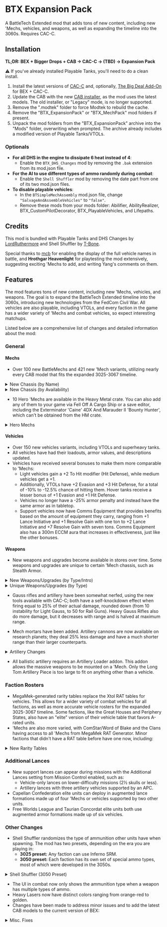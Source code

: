 # BTX Expansion Pack

A BattleTech Extended mod that adds tons of new content, including new 'Mechs, vehicles, and weapons, as well as expanding the timeline into the 3060s. Requires CAC-C.

## Installation

**TL;DR: BEX + Bigger Drops + CAB → CAC-C → (TBD) → Expansion Pack**

⚠ If you've already installed Playable Tanks, you'll need to do a clean install.

1. Install the latest versions of [CAC-C](https://github.com/mcb5637/BTX_CAC_Compatibility/releases/latest) and, optionally, [The Big Deal Add-On](https://discourse.modsinexile.com/t/the-big-deal-add-on-for-battletech-extended-3025-3061/631) for BEX + CAC-C.
2. Update the CAB with the new [CAB installer](https://discourse.modsinexile.com/t/community-assets-bundle-cab/115), as the mod uses the latest models. The old installer, or "Legacy" mode, is no longer supported.
5. Remove the ".modtek" folder to force Modtek to rebuild the cache.
6. Remove the "BTX_ExpansionPack" or "BTX_MechPack" mod folders if present.
7. Unpack the mod folders from the "BTX_ExpansionPack" archive into the "Mods" folder, overwriting when prompted. The archive already includes a modified version of Playable Tanks/VTOLs.

### Optionals
- **For all DHS in the engine to dissipate 6 heat instead of 4**:
  - Enable the `BTX_DHS_Changes` mod by removing the `.bak` extension from its mod.json file.
- **For the AI to use different types of ammo randomly during combat**:
  - Enable the `Shell Shuffler` mod by removing the date part from one of its two mod.json files.
- **To disable playable vehicles**:
  - In the `BTSimpleMechAssembly` mod.json file, change `"SalvageAndAssembleVehicles"` to `"false"`.
  - Remove these mods from your mods folder: Abilifier, AbilityRealizer, BTX_CustomPilotDecorator, BTX_PlayableVehicles, and Lifepaths.

## Credits

This mod is bundled with Playable Tanks and DHS Changes by [LordRuthermore](https://github.com/lordruthermore) and Shell Shuffler by [T-Bone](https://github.com/ajkroeg).

Special thanks to [mcb](https://github.com/mcb5637) for enabling the display of the full vehicle names in battle, and **Hrothgar Heavenlight** for playtesting the mod extensively, suggesting exciting 'Mechs to add, and writing Yang's comments on them.

## Features

The mod features tons of new content, including new 'Mechs, vehicles, and weapons. The goal is to expand the BattleTech Extended timeline into the 3060s, introducing new technologies from the FedCom Civil War. All vehicles are also playable, including VTOLs, and every faction in the game has a wider variety of 'Mechs and combat vehicles, so expect interesting matchups.

Listed below are a comprehensive list of changes and detailed information about the mod:

### General

#### Mechs
- Over 100 new BattleMechs and 421 new 'Mech variants, utilizing nearly every CAB model that fits the expanded 3025-3067 timeline.

<details>
  <summary>New Chassis (by Name)</summary>

| Name                              | Class            | Mass     | Intro        | Faction Availability                                                                |
| :-------------------------------- | :--------------: | :------: | :----------: | :---------------------------------------------------------------------------------- |
| Akuma                             | Assault          | 90       | 3058         | Draconis Combine                                                                    |
| Albatross                         | Assault          | 95       | 3053         | Free Worlds League, Word of Blake                                                   |
| Anubis                            | Light            | 30       | 3063         | Capellan Confederation, Magistracy of Canopus, Taurian Concordat                    |
| Arctic Fox                        | Light            | 30       | 3059         | Clan Wolf-In-exile                                                                  |
| Arctic Wolf                       | Medium           | 40       | 3059         | Clan Wolf-In-Exile                                                                  |
| Argus                             | Heavy            | 60       | 3062         | Federated Suns                                                                      |
| Assassin II                       | Medium           | 45       | 3060         | Federated Suns                                                                      |
| Barghest                          | Heavy            | 70       | 3058         | Lyran Commonwealth                                                                  |
| Battle Cobra                      | Medium           | 40       | 2873<br>3063 | Clans<br>ComStar                                                                    |
| Battle Hawk                       | Light            | 30       | 3053         | Federated Suns, Lyran Commonwealth                                                  |
| Bellerophon                       | Heavy            | 60       | 2442         | Free Worlds League                                                                  |
| Bishamon                          | Medium           | 45       | 3060         | Draconis Combine, Free Worlds League                                                |
| Black Heart                       | Heavy            | 70       | 3069         | Word of Blake (3060+)                                                               |
| Black Watch                       | Assault          | 85       | 3061         | Successor States                                                                    |
| Blitzkrieg                        | Medium           | 50       | 3061         | Lyran Commonwealth, Free Worlds League                                              |
| Bombard                           | Medium           | 50       | 3054         | Lyran Commonwealth                                                                  |
| Brigand                           | Light            | 25       | 3065         | Pirates                                                                             |
| Buccaneer                         | Medium           | 55       | 3055         | Free Worlds League, Word of Blake                                                   |
| Canis                             | Assault          | 80       | 3058         | Clan Jade Falcon, Wolf (Harvest Trials)                                             |
| Champion LAM                      | Heavy            | 60       | 2699         | Word of Blake                                                                       |
| Chimera                           | Medium           | 40       | 3063         | FedCom, Draconis Combine, Word of Blake                                             |
| Cossack                           | Light            | 20       | 3060         | St. Ives Compact, ComStar                                                           |
| Crosscut                          | Light            | 30       | 2650         | Pirates                                                                             |
| Dervish IIC                       | Medium           | 55       | 3058         | Clan Smoke Jaguar                                                                   |
| Dig King /<br>Dig Lord            | Light<br>Heavy   | 35<br>65 | 2573<br>3057 | Pirates<br>FedCom                                                                   |
| Dragoon                           | Heavy            | 70       | 2771         | ComStar                                                                             |
| Excalibur                         | Heavy            | 70       | 2619         | Clans, ComStar / Word of Blake                                                      |
| Fafnir                            | Assault          | 100      | 3063         | Lyran Commonwealth                                                                  |
| Fire Falcon                       | Light            | 25       | 3052         | Clan Jade Falcon, Nova Cat, Steel Viper                                             |
| Fox                               | Medium           | 50       | 2824         | Clan Ghost Bear                                                                     |
| Galahad (Glass Spider)            | Heavy            | 60       | 2834         | Clans                                                                               |
| Gladiator-B (Executioner-B)       | Assault          | 95       | 2873         | Clans                                                                               |
| Grand Crusader                    | Assault          | 80       | 3053         | Word of Blake                                                                       |
| Gulon                             | Light            | 25       | 3000         | Outworlds Alliance                                                                  |
| Gurkha                            | Light            | 35       | 3063         | Word of Blake                                                                       |
| Hammer                            | Light            | 30       | 3053         | Free Worlds League, Word of Blake, Capellan Confederation                           |
| Hellfire                          | Heavy            | 60       | 3058         | Clan Steel Viper                                                                    |
| Hellhound II (Hellcat)            | Medium           | 50       | 3065         | Clan Jade Falcon                                                                    |
| Hellspawn                         | Medium           | 45       | 3062         | Federated Suns                                                                      |
| Hybrid Rifleman                   | Heavy            | 60       | 3025         | Unique (Heavy Metal Crate)                                                          |
| Iron Cheetah                      | Assault          | 100      | 3054         | Clan Smoke Jaguar                                                                   |
| Jackrabbit                        | Light            | 25       | 2765         | ComStar, Word of Blake                                                              |
| JagerMech III                     | Heavy            | 65       | 3058         | Federated Suns                                                                      |
| Jinggau                           | Heavy            | 65       | 3060         | Trinity Alliance (Capellan Confederation, Magistracy of Canopus, Taurian Concordat) |
| Juggernaut                        | Assault          | 90       | 3053         | Lyran Commonwealth                                                                  |
| Kabuto                            | Light            | 20       | 3059         | Draconis Combine                                                                    |
| Kiso                              | Assault          | 100      | 2703         | Draconis Combine                                                                    |
| Komodo                            | Medium           | 45       | 3053         | Draconis Combine, Free Rasalhague Republic                                          |
| Lightray                          | Medium           | 55       | 3064         | Word of Blake                                                                       |
| Lao Hu                            | Heavy            | 75       | 3062         | Capellan Confederation                                                              |
| Lineholder                        | Medium           | 55       | 3058         | Inner Sphere                                                                        |
| Lupus                             | Heavy            | 60       | 2857         | Clan Steel Viper                                                                    |
| Mad Cat Mk II                     | Assault          | 90       | 3062         | Clan Diamond Shark                                                                  |
| Mantis                            | Light            | 30       | 3052         | Lyran Commonwealth (3061+)                                                          |
| Marshal                           | Medium           | 55       | 3059         | Trinity Alliance                                                                    |
| Matar                             | Superheavy       | 110      | 2775         | ComStar (3036+)                                                                     |
| Men Shen                          | Medium           | 55       | 3060         | Capellan Confederation, Magistracy of Canopus                                       |
| Mercury II /<br>Coyotl            | Medium           | 40       | 2823<br>2854 | Clan Diamond Shark<br>Clan Wolf (<3058)                                             |
| Minsk                             | Heavy            | 70       | 2830         | Clan Ghost Bear (3052+)                                                             |
| Naga                              | Assault          | 80       | 2869         | Clans                                                                               |
| Nexus                             | Light            | 25       | 3054         | ComStar / Word of Blake                                                             |
| Night Chanter (Crab Omni)         | Medium           | 45       | 2865         | Clan Jade Falcon, Wolf (Harvest Trials)                                             |
| Nightsky                          | Medium           | 50       | 3053         | FedCom                                                                              |
| Osiris                            | Light            | 30       | 3063         | Federated Suns                                                                      |
| Peregrine (Horned Owl)            | Light            | 35       | 2835         | Clans                                                                               |
| Phantom                           | Medium           | 40       | 3052         | Clan Jade Falcon, Snow Raven, Wolf                                                  |
| Phoenix Hawk IIC                  | Assault          | 80       | 2851         | Clans                                                                               |
| Pouncer                           | Medium           | 40       | 3050         | Clan Nova Cat, Wolf                                                                 |
| Prometheus                        | Heavy            | 75       | 3053         | Federated Suns                                                                      |
| Pulverizer                        | Assault          | 90       | 2823         | Clan Ghost Bear                                                                     |
| Raijin                            | Medium           | 50       | 3052         | ComStar / Word of Blake                                                             |
| Rampage                           | Assault          | 85       | 2735         | Periphery States, ComStar / Word of Blake                                           |
| Rattlesnake                       | Light            | 35       | 3042         | Federated Suns                                                                      |
| Razorback                         | Light            | 30       | 3063         | FedCom                                                                              |
| Rising Star /<br>Legacy           | Assault          | 80       | 2692<br>3064 | ComStar<br>Word of Blake                                                            |
| Roughneck                         | Heavy            | 65       | 3050         | FedCom                                                                              |
| Schwerer Gustav                   | Assault          | 100      | 3073         | Free Worlds League (3064+)                                                          |
| Screamer LAM                      | Medium           | 55       | 2774         | Snord's Irregulars                                                                  |
| Sentry                            | Medium           | 40       | 3056         | Federated Suns, Word of Blake                                                       |
| Sha Yu                            | Medium           | 40       | 3063         | Capellan Confederation, Magistracy of Canopus                                       |
| Shadow Hawk IIC                   | Medium           | 45       | 2831         | Clans                                                                               |
| Shogun                            | Assault          | 85       | 2777         | Clans, Wolf's Dragoons                                                              |
| Sidewinder                        | Heavy            | 75       | 3047         | Clan Jade Falcon                                                                    |
| Slagmaiden                        | Medium           | 55       | 3076         | Arc-Royal DC (3067+)                                                                |
| Spartan                           | Assault          | 80       | 2764         | ComStar / Word of Blake                                                             |
| Spirit Walker (Black Knight Omni) | Heavy            | 75       | 2866         | Clan Jade Falcon, Wolf (Harvest Trials)                                             |
| Stag / Stag II                    | Medium           | 45       | 2823         | Clans (3052+)                                                                       |
| Star Adder (Blood Asp)            | Assault          | 90       | 3060         | Clan Diamond Shark, Steel Viper                                                     |
| Stiletto                          | Ultralight       | 15       | 2473         | Draconis Combine                                                                    |
| Storm Giant /<br>Scylla           | Assault          | 100      | 2862<br>3062 | Clan Steel Viper (3051+)<br>Clan Jade Falcon, Snow Raven, Steel Viper               |
| Tempest                           | Heavy            | 65       | 3055         | Free Worlds League, Word of Blake                                                   |
| Templar                           | Assault          | 85       | 3062         | Federated Suns                                                                      |
| Thanatos                          | Heavy            | 75       | 3061         | FedCom                                                                              |
| Thresher                          | Heavy            | 60       | 2849         | Clans                                                                               |
| Titan                             | Assault          | 100      | 2765         | Federated Suns                                                                      |
| Uziel                             | Medium           | 50       | 3063         | FedCom                                                                              |
| Vanquisher                        | Assault          | 100      | 3063         | Word of Blake                                                                       |
| Verfolger                         | Heavy            | 65       | 3063         | Lyran Commonwealth                                                                  |
| Viper                             | Heavy            | 70       | 2832         | Free Worlds League                                                                  |
| Volkh                             | Medium           | 45       | 3063         | Lyran Commonwealth                                                                  |
| War Dog                           | Heavy            | 75       | 3052         | Inner Sphere                                                                        |
| Warthog                           | Assault          | 95       | 3059         | Clans                                                                               |
| Woodsman /<br>Naga II             | Heavy<br>Assault | 75<br>80 | 2866         | Clan Wolf (3052+)<br>Clans                                                          |
| Zeus-X                            | Assault          | 80       | 3054         | Federated Suns                                                                      |

² Wolf's Dragoons and mercenaries have access to many of these 'Mechs.
</details>

<details>
  <summary>New Chassis (by Availability)</summary>

| Name                              | Class            | Mass     | Avail.       | Faction Availability                                                                |
| :-------------------------------- | :--------------: | :------: | :----------: | :---------------------------------------------------------------------------------- |
| Bellerophon                       | Heavy            | 60       | 3025         | Free Worlds League                                                                  |
| Champion LAM                      | Heavy            | 60       | 3025         | Word of Blake                                                                       |
| Crosscut                          | Light            | 30       | 3025         | Pirates                                                                             |
| Dig King /<br>Dig Lord            | Light<br>Heavy   | 35<br>65 | 3025<br>3057 | Pirates<br>FedCom                                                                   |
| Dragoon                           | Heavy            | 70       | 3025         | ComStar                                                                             |
| Excalibur                         | Heavy            | 70       | 3025         | Clans, ComStar / Word of Blake                                                      |
| Gulon                             | Light            | 25       | 3025         | Outworlds Alliance                                                                  |
| Hybrid Rifleman                   | Heavy            | 60       | 3025         | Unique (Heavy Metal Crate)                                                          |
| Jackrabbit                        | Light            | 25       | 3025         | ComStar, Word of Blake                                                              |
| Kiso                              | Assault          | 100      | 3025         | Draconis Combine                                                                    |
| Rampage                           | Assault          | 85       | 3025         | Periphery States, ComStar / Word of Blake                                           |
| Rising Star /<br>Legacy           | Assault          | 80       | 3025<br>3064 | ComStar<br>Word of Blake                                                            |
| Screamer LAM                      | Medium           | 55       | 3025         | Snord's Irregulars                                                                  |
| Shogun                            | Assault          | 85       | 3025         | Clans, Wolf's Dragoons                                                              |
| Spartan                           | Assault          | 80       | 3025         | ComStar / Word of Blake                                                             |
| Stiletto                          | Ultralight       | 15       | 3025         | Draconis Combine                                                                    |
| Titan                             | Assault          | 100      | 3025         | Federated Suns                                                                      |
| Viper                             | Heavy            | 70       | 3025         | Free Worlds League                                                                  |
| Matar                             | Superheavy       | 110      | 3036         | ComStar (3036+)                                                                     |
| Rattlesnake                       | Light            | 35       | 3042         | Federated Suns                                                                      |
| Battle Cobra                      | Medium           | 40       | 3049<br>3063 | Clans<br>ComStar                                                                    |
| Fox                               | Medium           | 50       | 3049         | Clan Ghost Bear                                                                     |
| Galahad (Glass Spider)            | Heavy            | 60       | 3049         | Clans                                                                               |
| Gladiator-B (Executioner-B)       | Assault          | 95       | 3049         | Clans                                                                               |
| Lupus                             | Heavy            | 60       | 3049         | Clan Steel Viper                                                                    |
| Mercury II /<br>Coyotl            | Medium           | 40       | 3049         | Clan Diamond Shark<br>Clan Wolf (<3058)                                             |
| Naga                              | Assault          | 80       | 3049         | Clans                                                                               |
| Peregrine (Horned Owl)            | Light            | 35       | 3049         | Clans                                                                               |
| Phoenix Hawk IIC                  | Assault          | 80       | 3049         | Clans                                                                               |
| Pulverizer                        | Assault          | 90       | 3049         | Clan Ghost Bear                                                                     |
| Shadow Hawk IIC                   | Medium           | 45       | 3049         | Clans                                                                               |
| Sidewinder                        | Heavy            | 75       | 3049         | Clan Jade Falcon                                                                    |
| Thresher                          | Heavy            | 60       | 3049         | Clans                                                                               |
| Woodsman /<br>Naga II             | Heavy<br>Assault | 75<br>80 | 3049         | Clan Wolf (3052+)<br>Clans                                                          |
| Pouncer                           | Medium           | 40       | 3050         | Clan Nova Cat, Wolf                                                                 |
| Roughneck                         | Heavy            | 65       | 3050         | FedCom                                                                              |
| Storm Giant /<br>Scylla           | Assault          | 100      | 3051<br>3062 | Clan Steel Viper (3051+)<br>Clan Jade Falcon, Snow Raven, Steel Viper               |
| Fire Falcon                       | Light            | 25       | 3052         | Clan Jade Falcon, Nova Cat, Steel Viper                                             |
| Minsk                             | Heavy            | 70       | 3052         | Clan Ghost Bear (3052+)                                                             |
| Phantom                           | Medium           | 40       | 3052         | Clan Jade Falcon, Snow Raven, Wolf                                                  |
| Raijin                            | Medium           | 50       | 3052         | ComStar / Word of Blake                                                             |
| Stag / Stag II                    | Medium           | 45       | 3052         | Clans (3052+)                                                                       |
| War Dog                           | Heavy            | 75       | 3052         | Inner Sphere                                                                        |
| Albatross                         | Assault          | 95       | 3053         | Free Worlds League, Word of Blake                                                   |
| Battle Hawk                       | Light            | 30       | 3053         | Federated Suns, Lyran Commonwealth                                                  |
| Grand Crusader                    | Assault          | 80       | 3053         | Word of Blake                                                                       |
| Hammer                            | Light            | 30       | 3053         | Free Worlds League, Word of Blake, Capellan Confederation                           |
| Juggernaut                        | Assault          | 90       | 3053         | Lyran Commonwealth                                                                  |
| Komodo                            | Medium           | 45       | 3053         | Draconis Combine, Free Rasalhague Republic                                          |
| Nightsky                          | Medium           | 50       | 3053         | FedCom                                                                              |
| Prometheus                        | Heavy            | 75       | 3053         | Federated Suns                                                                      |
| Bombard                           | Medium           | 50       | 3054         | Lyran Commonwealth                                                                  |
| Iron Cheetah                      | Assault          | 100      | 3054         | Clan Smoke Jaguar                                                                   |
| Nexus                             | Light            | 25       | 3054         | ComStar / Word of Blake                                                             |
| Zeus-X                            | Assault          | 80       | 3054         | Federated Suns                                                                      |
| Buccaneer                         | Medium           | 55       | 3055         | Free Worlds League, Word of Blake                                                   |
| Tempest                           | Heavy            | 65       | 3055         | Free Worlds League, Word of Blake                                                   |
| Sentry                            | Medium           | 40       | 3056         | Federated Suns, Word of Blake                                                       |
| Akuma                             | Assault          | 90       | 3058         | Draconis Combine                                                                    |
| Barghest                          | Heavy            | 70       | 3058         | Lyran Commonwealth                                                                  |
| Canis                             | Assault          | 80       | 3058         | Clan Jade Falcon, Wolf (Harvest Trials)                                             |
| Dervish IIC                       | Medium           | 55       | 3058         | Clan Smoke Jaguar                                                                   |
| Hellfire                          | Heavy            | 60       | 3058         | Clan Steel Viper                                                                    |
| JagerMech III                     | Heavy            | 65       | 3058         | Federated Suns                                                                      |
| Lineholder                        | Medium           | 55       | 3058         | Inner Sphere                                                                        |
| Arctic Fox                        | Light            | 30       | 3059         | Clan Wolf-In-exile                                                                  |
| Arctic Wolf                       | Medium           | 40       | 3059         | Clan Wolf-In-Exile                                                                  |
| Kabuto                            | Light            | 20       | 3059         | Draconis Combine                                                                    |
| Marshal                           | Medium           | 55       | 3059         | Trinity Alliance                                                                    |
| Night Chanter (Crab Omni)         | Medium           | 45       | 3059         | Clan Jade Falcon, Wolf (Harvest Trials)                                             |
| Spirit Walker (Black Knight Omni) | Heavy            | 75       | 3059         | Clan Jade Falcon, Wolf (Harvest Trials)                                             |
| Warthog                           | Assault          | 95       | 3059         | Clans                                                                               |
| Assassin II                       | Medium           | 45       | 3060         | Federated Suns                                                                      |
| Bishamon                          | Medium           | 45       | 3060         | Draconis Combine, Free Worlds League                                                |
| Black Heart                       | Heavy            | 70       | 3060         | Word of Blake (3060+)                                                               |
| Cossack                           | Light            | 20       | 3060         | St. Ives Compact, ComStar                                                           |
| Jinggau                           | Heavy            | 65       | 3060         | Trinity Alliance (Capellan Confederation, Magistracy of Canopus, Taurian Concordat) |
| Men Shen                          | Medium           | 55       | 3060         | Capellan Confederation, Magistracy of Canopus                                       |
| Star Adder (Blood Asp)            | Assault          | 90       | 3060         | Clan Diamond Shark, Steel Viper                                                     |
| Black Watch                       | Assault          | 85       | 3061         | Successor States                                                                    |
| Blitzkrieg                        | Medium           | 50       | 3061         | Lyran Commonwealth, Free Worlds League                                              |
| Mantis                            | Light            | 30       | 3061         | Lyran Commonwealth (3061+)                                                          |
| Thanatos                          | Heavy            | 75       | 3061         | FedCom                                                                              |
| Argus                             | Heavy            | 60       | 3062         | Federated Suns                                                                      |
| Hellspawn                         | Medium           | 45       | 3062         | Federated Suns                                                                      |
| Lao Hu                            | Heavy            | 75       | 3062         | Capellan Confederation                                                              |
| Mad Cat Mk II                     | Assault          | 90       | 3062         | Clan Diamond Shark                                                                  |
| Templar                           | Assault          | 85       | 3062         | Federated Suns                                                                      |
| Anubis                            | Light            | 30       | 3063         | Capellan Confederation, Magistracy of Canopus, Taurian Concordat                    |
| Chimera                           | Medium           | 40       | 3063         | FedCom, Draconis Combine, Word of Blake                                             |
| Fafnir                            | Assault          | 100      | 3063         | Lyran Commonwealth                                                                  |
| Gurkha                            | Light            | 35       | 3063         | Word of Blake                                                                       |
| Osiris                            | Light            | 30       | 3063         | Federated Suns                                                                      |
| Razorback                         | Light            | 30       | 3063         | FedCom                                                                              |
| Sha Yu                            | Medium           | 40       | 3063         | Capellan Confederation, Magistracy of Canopus                                       |
| Uziel                             | Medium           | 50       | 3063         | FedCom                                                                              |
| Vanquisher                        | Assault          | 100      | 3063         | Word of Blake                                                                       |
| Verfolger                         | Heavy            | 65       | 3063         | Lyran Commonwealth                                                                  |
| Volkh                             | Medium           | 45       | 3063         | Lyran Commonwealth                                                                  |
| Lightray                          | Medium           | 55       | 3064         | Word of Blake                                                                       |
| Schwerer Gustav                   | Assault          | 100      | 3064         | Free Worlds League (3064+)                                                          |
| Brigand                           | Light            | 25       | 3065         | Pirates                                                                             |
| Hellhound II (Hellcat)            | Medium           | 50       | 3065         | Clan Jade Falcon                                                                    |
| Slagmaiden                        | Medium           | 55       | 3067         | Arc-Royal DC (3067+)                                                                |

² Wolf's Dragoons and mercenaries have access to many of these 'Mechs.
</details>

- 10 Hero 'Mechs are available in the Heavy Metal crate. You can also add any of them to your game via Fell Off A Cargo Ship or a save editor, including the Exterminator 'Caine' 4DX And Marauder II 'Bounty Hunter', which can't be obtained from the HM crate.

<details>
  <summary>Hero Mechs</summary>

| Name                        | Model Code | Intro | Pilot                               |
| :-------------------------- | :--------: | :---: | :---------------------------------- |
| Assassin 'Servitor'         | ASN-SRV    | 3066  | None (custom variant of the ASN-99) |
| BattleMaster 'Red Corsair'  | BLR-RC     | 3055  | Nekane 'Red Corsair' Hazen          |
| Black Knight 'Red Reaper'   | BL-X-KNT   | 3069  | Reginald VanJaster                  |
| Centurion 'Yen-Lo-Wang'     | CN9-YLW    | 3027  | Justin Xiang Allard                 |
| Centurion 'Yen-Lo-Wang 2'   | CN9-YLW2   | 3051  | Kai Allard-Liao                     |
| Charger 'Number Seven'      | CGR-N7     | 3025  | Terry Ford                          |
| Exterminator 'Caine'        | EXT-4DX    | 2754  | Caine Barclay                       |
| Hatamoto-Chi 'Shin'         | HTM-S      | 3060  | Shin Yodama (?)                     |
| Marauder II 'Bounty Hunter' | MAD-BHIII  | 3064  | Vic Travers                         |
| Hybrid Rifleman 'Sneede'    | RFL-SND    | 3025  | Samual 'Shorty' Sneede              |
| Schwerer Gustav 'Jäger'     | SJ-1X      | 3073  | None (unofficial custom variant)    |
| Vulture (Mad Dog) 'Fury'    | VUL-FURY   | 3059  | Katherine Furey (non-canon variant) |
</details>

#### Vehicles
- Over 150 new vehicles variants, including VTOLs and superheavy tanks.
- All vehicles have had their loadouts, armor values, and descriptions updated.
- Vehicles have received several bonuses to make them more comparable to 'Mechs:
  - Light vehicles gain a +2 To Hit modifier (Hit Defense), while medium vehicles get a +1.
  - Additionally, VTOLs have +2 Evasion and +3 Hit Defense, for a total of -10% to -12.5% chance of hitting them. Hover tanks receive a lesser bonus of +1 Evasion and +1 Hit Defense.
  - Vehicles no longer have a -25% armor penalty and instead have the same armor as in tabletop.
  - Support vehicles now have Comms Equipment that provides benefits based on the amount of equipment they carry, ranging from +1 Lance Initiative and +1 Resolve Gain with one ton to +2 Lance Initiative and +7 Resolve Gain with seven tons. Comms Equipment also has a 300m ECCM aura that increases in effectiveness, just like the other bonuses.

#### Weapons
- New weapons and upgrades become available in stores over time. Some weapons and upgrades are unique to certain 'Mech chassis, such as Stealth Armor.

<details>
  <summary>New Weapons/Upgrades (by Type/Intro)</summary>

| Name                              |   Type    | Intro | Factions                  |
| :-------------------------------- | :-------: | :---: | :------------------------ |
| Light/Medium/Heavy Rifle          | Ballistic |  PS   | *LosTech*                 |
| Thumper/Sniper/Long Tom Cannon    | Ballistic | 3012  | *Research*                |
| Hyper-Velocity AC (HVAC)          | Ballistic | 3059  | Liao                      |
| Rotary AC (RAC)                   | Ballistic | 3060  | Davion                    |
| Light AC (LAC)                    | Ballistic | 3062  | Davion                    |
| Improved Heavy Gauss Rifle (iHGR) | Ballistic | 3065  | Steiner                   |
|  ----                             |           |       |                           |
| Rail Gun                          |  Energy   | 3051  | Marik                     |
| Plasma Rifle                      |  Energy   | 3061  | Liao                      |
| Heavy PPC                         |  Energy   | 3062  | Kurita                    |
| Light PPC                         |  Energy   | 3064  | Kurita                    |
| Bombast Laser                     |  Energy   | 3064  | Steiner                   |
|  ----                             |           |       |                           |
| Bomb Bay²                         |  Missile  | 2680  | *Mining*                  |
| Arrow IV                          |  Missile  | 3044  | Liao<br>All (3049+)       |
| Thunderbolt                       |  Missile  | 3052  | Davion<br>Steiner (3052+) |
| Extended LRM (ELRM)               |  Missile  | 3054  | Steiner<br>Davion (3054+) |
| Enhanced LRM (NLRM)               |  Missile  | 3058  | Davion                    |
|  ----                             |           |       |                           |
| Fluid Gun                         |  Support  |  PS   | *Chemical*                |
| Magshot                           |  Support  | 3059  | Steiner                   |
| Heavy Flamer                      |  Support  | 3063  | Steiner                   |
| Heavy Machine Gun                 |  Support  | 3063  | Calderon                  |
| Light Machine Gun                 |  Support  | 3064  | Liao                      |
|  ----                             |           |       |                           |
| Airburst Mortar                   |   Ammo    | 3043  | All                       |
| Shaped Charge Mortar              |   Ammo    | 3043  | All                       |
| Swarm Missile                     |   Ammo    | 3049  | Davion<br>All (3058+)     |
| Swarm-I Missile                   |   Ammo    | 3052  | Marik                     |
| Inferno-IV Missile                |   Ammo    | 3053  | Liao                      |
| Thunder-Inferno Missile           |   Ammo    | 3054  | Liao                      |
| Armor-Piercing Ammo               |   Ammo    | 3055  | Davion<br>Steiner (3055+) |
| Precision Ammo                    |   Ammo    | 3058  | Davion                    |
|  ----                             |           |       |                           |
| Laser Insulator                   |   Addon   | 2575  | *Electronics*             |
| Targeting Computer                |   Addon   | 3052  | *Research*                |
| Bloodhound Active Probe           |   Addon   | 3058  | *Black Market*            |
| Laser Anti-Missile System         |   Addon   | 3059  | *Research*                |
| Blue Shield Particle Field Damper |   Addon   | 3061  | *Research*                |
| Apollo MRM FCS                    |   Addon   | 3065  | *Research*                |
| Small/Medium/Large Shield         |   Addon   | 3065  | *Research*                |

² with High-Explosive, Laser-Guided, Cluster, and Inferno Bombs.
</details>

<details>
  <summary>Unique Weapons/Upgrades (by Type)</summary>

| Name                                  | Exclusive to                                                    |
| :------------------------------------ | :-------------------------------------------------------------- |
| Assault Katana                        | Hatamoto-Chi 'Shin'                                             |
| Claws                                 | Mantis                                                          |
| Industrial Weapons²                   | Crosscut, Dig King, Gulon, Kiso                                 |
| Lance / Katar / Mace                  | Volkh                                                           |
| Large Vibroblade<br>Large Shield      | Black Knight 'Red Reaper'                                       |
| Small Kukri                           | Gurkha                                                          |
| Small Vibroblade                      | Assassin 'Servitor'                                             |
| Spikes                                | Bombard                                                         |
|  ----                                 |                                                                 |
| Comms Equipment                       | Support Vehicles                                                |
| Direct Neural Interface               | Prometheus<br>Black Heart                                       |
| Light Active Probe                    | Vulture (Mad Dog) 'Fury'                                        |
| Supercharger                          | Exterminator 'Caine' 4DX<br>Slagmaiden, Super-Griffin and Wasp |
|  ----                                 |                                                                 |
| Composite Chassis<br>Reactive Armor   | Zeus-X                                                          |
| Light Ferro-Fibrous Armor             | Black Knight 'Red Reaper'                                       |
| Stealth Armor                         | Sha Yu<br>Anubis                                                | 

² Includes the Chainsaw, Mining Drill, Pile Driver, and other variants of these weapons.
</details>

- Gauss rifles and artillery have been somewhat nerfed, using the new tools available with CAC-C; both have a self-knockdown effect when firing equal to 25% of their actual damage, rounded down (from 10 instability for Light Gauss, to 50 for Rail Guns). Heavy Gauss Rifles also do more damage, but it decreases with range and is halved at maximum range.

- Mech mortars have been added. Artillery cannons are now available on research planets; they deal 25% less damage and have a much shorter range than their larger counterparts.

<details>
  <summary>Artillery Changes</summary>

| Name            | Damage | AoE Damage | Min. Range | Opt. Range | Max. Range |
| --------------- | -----: | ---------: | ---------: | ---------: | ---------: |
| Mortar/1        |     15 |          5 |        180 |        420 |        630 |
| Thumper Cannon  |     40 |         75 |         90 |        270 |        540 |
| Sniper Cannon   |     60 |        100 |         60 |        240 |        480 |
| Long Tom Cannon |     80 |        150 |        120 |        390 |        780 |
| Arrow IV        |     60 |        120 |        240 |        780 |       1560 |
| ----            |        |            |            |            |            |
| Standard LRM²   |      4 |          0 |        180 |        420 |        630 |
| Extended LRM    |      5 |          0 |        325 |        760 |       1140 |

² Ignores cover and acts like artillery with Swarm Ammo.
</details>

- All ballistic artillery requires an Artillery Loader addon. This addon allows the massive weapons to be mounted on a 'Mech. Only the Long Tom Artillery Piece is too large to fit on anything other than a vehicle.

### Faction Rosters
- MegaMek-generated rarity tables replace the Xtol RAT tables for vehicles. This allows for a wider variety of combat vehicles for all factions, as well as more accurate vehicle rosters for the expanded 3025-3067 timeline. Some factions, like the Great Houses and Periphery States, also have an "elite" version of their vehicle table that favors A-rated units.
- 'Mechs are also more varied, with ComStar/Word of Blake and the Clans having access to all 'Mechs from MegaMek RAT Generator. Minor factions that didn't have a RAT table before have one now, including:

<details>
  <summary>New Rarity Tables</summary>

| Faction/Unit                         |     Years Active         | Unit Rating                        |
| :----------------------------------- | :----------------------: | :--------------------------------- |
| Arc-Royal Defense Cordon             |        3058-3067         | C/Regulars                         |
| Chaos March                          |        3057-3073         | F/Locals                           |
| Clan Wolf-in-Exile                   |        3057-3151         | B/Front Lines<br>C/Second Lines    |
| Clan Snow Raven𓅪 /<br>Raven Alliance |    2807–3082<br>3083-    | F/Provisional Garrison             |
| Duchy of Andurien                    |    3030-3040<br>3079-    | C/Regulars                         |
| New Colony Region /<br>Fronc Reaches |    3060-3066<br>3067-    | C/Regulars                         |
|  ----                                |                          |                                    |
| Eridani Light Horse                  |          2702-           | B/Veterans                         |
| Gray Death Legion                    |        3024-3065         | A/Elites                           |
| Kell Hounds                          |          3010-           | B/Veterans<br>A/Elites (3040+)     |
| Northwind Highlanders                |          -3081           | B/Veterans<br>A/Elites (3059+)     |
| Other Mercenaries                    |           n/a            | C/Regulars<br>F/Locals (Periphery) |
| Pirates                              |           n/a            | F/Locals                           |
| Security Forces²                     |           n/a            | F-/Locals                          |
| Wolf's Dragoons                      |          3005-           | A/Elites                           |

𓅪 The Outworlds Alliance have access to Snow Raven garrison units after 3061.<br>
² Locals sometimes use security forces instead of their own units.
</details>

### Additional Lances
- New support lances can appear during missions with the Additional Lances setting from Mission Control enabled, such as:
    - Vehicle-only lances on lower-difficulty missions (2½ skulls or less).
    - Artillery lances with three artillery vehicles supported by an APC.
- Capellan Confederation elite units can deploy in augmented lance formations made up of four 'Mechs or vehicles supported by two other units.
- Free Worlds League and Taurian Concordat elite units both use augmented armor formations made up of six vehicles.

### Other Changes
- Shell Shuffler randomizes the type of ammunition other units have when spawning. The mod has two presets, depending on the era you are playing in:
    - **3025 preset:** Any faction can use Inferno SRM.
    - **3050 preset:** Each faction has its own set of special ammo types, most of which were developed in the 3050s.

<details>
  <summary>Shell Shuffler (3050 Preset)</summary>

| Faction                 | Ammo Types                                          |
| :---------------------- | :-------------------------------------------------- |
| Davion                  | Armor-Piercing & Precision rounds, plus Swarm LRM   |
| Kurita                  | Dead-Fire SRM and LRM, plus Explosive Narc pods     |
| Liao                    | Inferno SRM, LRM and Arrow IV                       |
| Marik                   | Improved Swarm LRM (Swarm-I LRM)                    |
| Steiner                 | Armor-Piercing rounds and Swarm LRM                 |
| ----                    |                                                     |
| Clans                   | Extended-Range & High-Explosive ATM, plus Swarm LRM |
| ComStar                 | Swarm LRM                                           |
| Word of Blake           | Swarm-I LRM, Explosive and Haywire iNarc pods       |
| Elite Mercenaries       | Any type                                            |
| Pirates  Other Mercs    | Inferno SRM                                         | 
</details>

- The UI in combat now only shows the ammunition type when a weapon has multiple types of ammo.
- Heavy Lasers now have distinct colors ranging from orange-red to golden.
- Changes have been made to address minor issues and to add the latest CAB models to the current version of BEX:

<details>
  <summary>Misc. Fixes</summary>

| Name                   | Changes                                                 |
| :--------------------- | :------------------------------------------------------ |
| Annihilator            | Reduced movement to 3/5 hexes (from 4/7)                |
| Atlas II AS7-D-HT      | Changed armor placement and moved one DHS to the engine |
| Behemoth (Stone Rhino) | Changed to the official designation "BHN"               |
| Catapult CPLT-K5       | Added missing DHS in the engine                         |
| Champion CHP-1N2       | Added missing ferro-fibrous armor                       |
| Crab 27b "Royal Crab"  | Fixed melee damage (65 dmg. like other Crabs)           |
| Cyclops 11-series      | Added extra hardpoints (different from the 10-series)   |
| Enfield                | Switched to its own CAB model                           |
| Exterminator           | Switched to a new CAB model                             |
| Firestarter FS9-OF     | Added Large Engine quirk                                |
| Flashman               | Switched to a new CAB model                             |
| Flea FLE-14            | Fixed max armor values for an ultralight                |
| Garm                   | Reduced overall size to better match tonnage            |
| Grand Dragon DRG-1G    | Fixed energy hadpoints placement                        |
| Gunslinger             | Switched to a new CAB model                             |
| Hatamoto 27T & 27V     | Added missing CASE on side torsos                       |
| Hermes II              | Reduced overall size to better match tonnage            |
| Hornet HNT-161         | Fixed armor placement                                   |
| Kodiak 5               | Added missing DHS in the engine                         |
| Linesman LMN-1PT       | Changed to the correct prefab base model                |
| Loader King LDK-5C     | Added more armor and missing Cargo Bay                  |
| Locust LCT-3S          | Fixed available tonnage                                 |
| Naginata               | Switched to a new CAB model                             |
| Ost Mechs              | Added cross assembly between Ostroc and Ostsol          |
| Piranha 1              | Changed to single heat sinks                            |
| Rifleman RFL-5CS       | Added Large Engine quirk                                |
| Shadow Hawk            | Added Rugged quirk                                      |
| Shadow Hawk SHD-3H     | Changed loadout to the official one                     |
| Thunder THR-1L         | Added missing DHS in the engine                         |
| Trebuchet TBT-3C       | Added Large Engine quirk                                |
| UrbanMech              | Reduced movement to 3/5 hexes (from 4/7)                |
</details>
